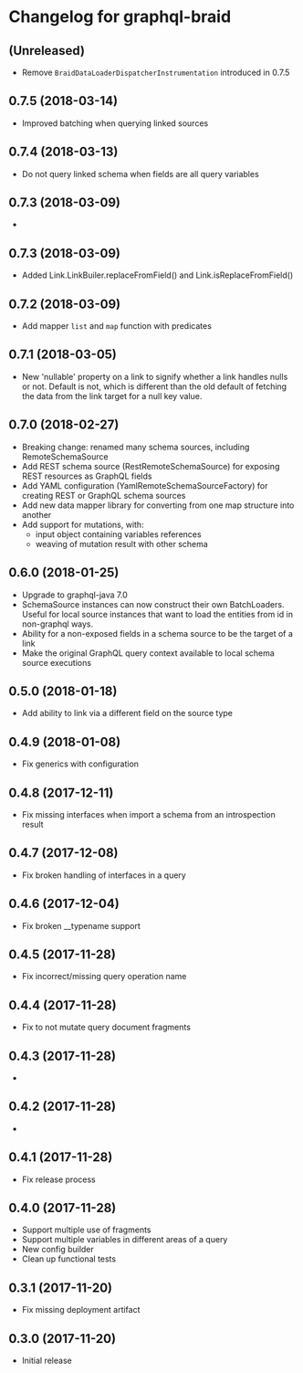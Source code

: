 Changelog for graphql-braid
===============================

(Unreleased)
-------------------

- Remove `BraidDataLoaderDispatcherInstrumentation` introduced in 0.7.5 

0.7.5 (2018-03-14)
-------------------

- Improved batching when querying linked sources

0.7.4 (2018-03-13)
-------------------

- Do not query linked schema when fields are all query variables  

0.7.3 (2018-03-09)
-------------------

-

0.7.3 (2018-03-09)
-------------------
- Added Link.LinkBuiler.replaceFromField() and Link.isReplaceFromField()

0.7.2 (2018-03-09)
-------------------

- Add mapper `list` and `map` function with predicates

0.7.1 (2018-03-05)
-------------------

- New 'nullable' property on a link to signify whether a link handles nulls or not.  Default is not, which
  is different than the old default of fetching the data from the link target for a null key value.

0.7.0 (2018-02-27)
-------------------

- Breaking change: renamed many schema sources, including RemoteSchemaSource
- Add REST schema source (RestRemoteSchemaSource) for exposing REST resources as GraphQL fields
- Add YAML configuration (YamlRemoteSchemaSourceFactory) for creating REST or GraphQL schema sources
- Add new data mapper library for converting from one map structure into another
- Add support for mutations, with:
   - input object containing variables references
   - weaving of mutation result with other schema

0.6.0 (2018-01-25)
-------------------

- Upgrade to graphql-java 7.0
- SchemaSource instances can now construct their own BatchLoaders.  Useful for local source
  instances that want to load the entities from id in non-graphql ways.
- Ability for a non-exposed fields in a schema source to be the target of a link
- Make the original GraphQL query context available to local schema source
  executions

0.5.0 (2018-01-18)
-------------------

- Add ability to link via a different field on the source type

0.4.9 (2018-01-08)
-------------------

- Fix generics with configuration

0.4.8 (2017-12-11)
-------------------

- Fix missing interfaces when import a schema from an introspection result

0.4.7 (2017-12-08)
-------------------

- Fix broken handling of interfaces in a query

0.4.6 (2017-12-04)
-------------------

- Fix broken __typename support

0.4.5 (2017-11-28)
-------------------

- Fix incorrect/missing query operation name

0.4.4 (2017-11-28)
-------------------

- Fix to not mutate query document fragments

0.4.3 (2017-11-28)
-------------------

-

0.4.2 (2017-11-28)
-------------------

-

0.4.1 (2017-11-28)
-------------------

- Fix release process

0.4.0 (2017-11-28)
-------------------

- Support multiple use of fragments
- Support multiple variables in different areas of a query
- New config builder
- Clean up functional tests

0.3.1 (2017-11-20)
-------------------

- Fix missing deployment artifact

0.3.0 (2017-11-20)
-------------------

- Initial release




